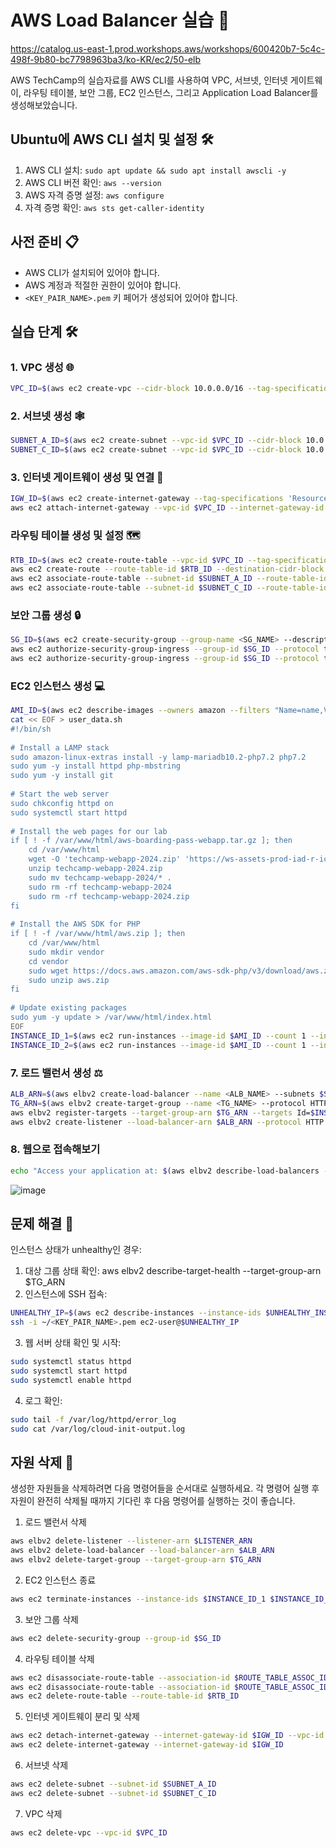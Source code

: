 # AWS Load Balancer 실습 🚀

https://catalog.us-east-1.prod.workshops.aws/workshops/600420b7-5c4c-498f-9b80-bc7798963ba3/ko-KR/ec2/50-elb  
  
AWS TechCamp의 실습자료를 AWS CLI를 사용하여 VPC, 서브넷, 인터넷 게이트웨이, 라우팅 테이블, 보안 그룹, EC2 인스턴스, 그리고 Application Load Balancer를 생성해보았습니다.


## Ubuntu에 AWS CLI 설치 및 설정 🛠️

1. AWS CLI 설치: `sudo apt update && sudo apt install awscli -y`
2. AWS CLI 버전 확인: `aws --version`
3. AWS 자격 증명 설정: `aws configure`
4. 자격 증명 확인: `aws sts get-caller-identity`

## 사전 준비 📋

- AWS CLI가 설치되어 있어야 합니다.
- AWS 계정과 적절한 권한이 있어야 합니다.
- `<KEY_PAIR_NAME>.pem` 키 페어가 생성되어 있어야 합니다.

## 실습 단계 🛠️

### 1. VPC 생성 🌐
```bash
VPC_ID=$(aws ec2 create-vpc --cidr-block 10.0.0.0/16 --tag-specifications 'ResourceType=vpc,Tags=[{Key=Name,Value=<VPC_NAME>}]' --query 'Vpc.VpcId' --output text)
```

### 2. 서브넷 생성 🕸️
```bash
SUBNET_A_ID=$(aws ec2 create-subnet --vpc-id $VPC_ID --cidr-block 10.0.10.0/24 --availability-zone <AZ_A> --tag-specifications 'ResourceType=subnet,Tags=[{Key=Name,Value=<SUBNET_A_NAME>}]' --query 'Subnet.SubnetId' --output text)
SUBNET_C_ID=$(aws ec2 create-subnet --vpc-id $VPC_ID --cidr-block 10.0.20.0/24 --availability-zone <AZ_C> --tag-specifications 'ResourceType=subnet,Tags=[{Key=Name,Value=<SUBNET_C_NAME>}]' --query 'Subnet.SubnetId' --output text)
```

### 3. 인터넷 게이트웨이 생성 및 연결 🌉
```bash
IGW_ID=$(aws ec2 create-internet-gateway --tag-specifications 'ResourceType=internet-gateway,Tags=[{Key=Name,Value=<IGW_NAME>}]' --query 'InternetGateway.InternetGatewayId' --output text)
aws ec2 attach-internet-gateway --vpc-id $VPC_ID --internet-gateway-id $IGW_ID
```

### 라우팅 테이블 생성 및 설정 🗺️
```bash
RTB_ID=$(aws ec2 create-route-table --vpc-id $VPC_ID --tag-specifications 'ResourceType=route-table,Tags=[{Key=Name,Value=<RTB_NAME>}]' --query 'RouteTable.RouteTableId' --output text)
aws ec2 create-route --route-table-id $RTB_ID --destination-cidr-block 0.0.0.0/0 --gateway-id $IGW_ID
aws ec2 associate-route-table --subnet-id $SUBNET_A_ID --route-table-id $RTB_ID
aws ec2 associate-route-table --subnet-id $SUBNET_C_ID --route-table-id $RTB_ID
```

### 보안 그룹 생성 🔒
```bash
SG_ID=$(aws ec2 create-security-group --group-name <SG_NAME> --description "security group for web servers" --vpc-id $VPC_ID --tag-specifications 'ResourceType=security-group,Tags=[{Key=Name,Value=<SG_NAME>}]' --query 'GroupId' --output text)
aws ec2 authorize-security-group-ingress --group-id $SG_ID --protocol tcp --port 22 --cidr $(curl -s ifconfig.me)/32
aws ec2 authorize-security-group-ingress --group-id $SG_ID --protocol tcp --port 80 --cidr 0.0.0.0/0
```

### EC2 인스턴스 생성 💻
```bash
AMI_ID=$(aws ec2 describe-images --owners amazon --filters "Name=name,Values=amzn2-ami-hvm-*-x86_64-gp2" "Name=state,Values=available" --query "reverse(sort_by(Images, &CreationDate))[0].ImageId" --output text)
cat << EOF > user_data.sh
#!/bin/sh
        
# Install a LAMP stack
sudo amazon-linux-extras install -y lamp-mariadb10.2-php7.2 php7.2
sudo yum -y install httpd php-mbstring
sudo yum -y install git
        
# Start the web server
sudo chkconfig httpd on
sudo systemctl start httpd
        
# Install the web pages for our lab
if [ ! -f /var/www/html/aws-boarding-pass-webapp.tar.gz ]; then
    cd /var/www/html
    wget -O 'techcamp-webapp-2024.zip' 'https://ws-assets-prod-iad-r-icn-ced060f0d38bc0b0.s3.ap-northeast-2.amazonaws.com/600420b7-5c4c-498f-9b80-bc7798963ba3/techcamp-webapp-2024.zip'
    unzip techcamp-webapp-2024.zip
    sudo mv techcamp-webapp-2024/* .
    sudo rm -rf techcamp-webapp-2024
    sudo rm -rf techcamp-webapp-2024.zip
fi
        
# Install the AWS SDK for PHP
if [ ! -f /var/www/html/aws.zip ]; then
    cd /var/www/html
    sudo mkdir vendor
    cd vendor
    sudo wget https://docs.aws.amazon.com/aws-sdk-php/v3/download/aws.zip
    sudo unzip aws.zip
fi
        
# Update existing packages
sudo yum -y update > /var/www/html/index.html
EOF
INSTANCE_ID_1=$(aws ec2 run-instances --image-id $AMI_ID --count 1 --instance-type t2.micro --key-name <KEY_PAIR_NAME> --security-group-ids $SG_ID --subnet-id $SUBNET_A_ID --associate-public-ip-address --user-data file://user_data.sh --tag-specifications 'ResourceType=instance,Tags=[{Key=Name,Value=<INSTANCE_1_NAME>}]' --query 'Instances[0].InstanceId' --output text)
INSTANCE_ID_2=$(aws ec2 run-instances --image-id $AMI_ID --count 1 --instance-type t2.micro --key-name <KEY_PAIR_NAME> --security-group-ids $SG_ID --subnet-id $SUBNET_C_ID --associate-public-ip-address --user-data file://user_data.sh --tag-specifications 'ResourceType=instance,Tags=[{Key=Name,Value=<INSTANCE_2_NAME>}]' --query 'Instances[0].InstanceId' --output text)
```

### 7. 로드 밸런서 생성 ⚖️
```bash
ALB_ARN=$(aws elbv2 create-load-balancer --name <ALB_NAME> --subnets $SUBNET_A_ID $SUBNET_C_ID --security-groups $SG_ID --scheme internet-facing --type application --query 'LoadBalancers[0].LoadBalancerArn' --output text)
TG_ARN=$(aws elbv2 create-target-group --name <TG_NAME> --protocol HTTP --port 80 --vpc-id $VPC_ID --health-check-path / --query 'TargetGroups[0].TargetGroupArn' --output text)
aws elbv2 register-targets --target-group-arn $TG_ARN --targets Id=$INSTANCE_ID_1 Id=$INSTANCE_ID_2
aws elbv2 create-listener --load-balancer-arn $ALB_ARN --protocol HTTP --port 80 --default-actions Type=forward,TargetGroupArn=$TG_ARN
```

### 8. 웹으로 접속해보기
```bash
echo "Access your application at: $(aws elbv2 describe-load-balancers --load-balancer-arns $ALB_ARN --query 'LoadBalancers[0].DNSName' --output text)"
```
![image](https://github.com/user-attachments/assets/96755216-3282-445c-9821-24b5048c65d1)



## 문제 해결 🔧
인스턴스 상태가 unhealthy인 경우:

1. 대상 그룹 상태 확인: aws elbv2 describe-target-health --target-group-arn $TG_ARN
2. 인스턴스에 SSH 접속:
```bash
UNHEALTHY_IP=$(aws ec2 describe-instances --instance-ids $UNHEALTHY_INSTANCE --query 'Reservations[0].Instances[0].PublicIpAddress' --output text)
ssh -i ~/<KEY_PAIR_NAME>.pem ec2-user@$UNHEALTHY_IP
```
3. 웹 서버 상태 확인 및 시작:
```bash
sudo systemctl status httpd
sudo systemctl start httpd
sudo systemctl enable httpd
```

4. 로그 확인:
```bash
sudo tail -f /var/log/httpd/error_log
sudo cat /var/log/cloud-init-output.log
```
   
## 자원 삭제 🧹

생성한 자원들을 삭제하려면 다음 명령어들을 순서대로 실행하세요. 각 명령어 실행 후 자원이 완전히 삭제될 때까지 기다린 후 다음 명령어를 실행하는 것이 좋습니다.

1. 로드 밸런서 삭제
```bash
aws elbv2 delete-listener --listener-arn $LISTENER_ARN
aws elbv2 delete-load-balancer --load-balancer-arn $ALB_ARN
aws elbv2 delete-target-group --target-group-arn $TG_ARN
```

2. EC2 인스턴스 종료
```bash
aws ec2 terminate-instances --instance-ids $INSTANCE_ID_1 $INSTANCE_ID_2
```

3. 보안 그룹 삭제
```bash
aws ec2 delete-security-group --group-id $SG_ID
```

4. 라우팅 테이블 삭제
```bash
aws ec2 disassociate-route-table --association-id $ROUTE_TABLE_ASSOC_ID_A
aws ec2 disassociate-route-table --association-id $ROUTE_TABLE_ASSOC_ID_C
aws ec2 delete-route-table --route-table-id $RTB_ID
```

5. 인터넷 게이트웨이 분리 및 삭제
```bash
aws ec2 detach-internet-gateway --internet-gateway-id $IGW_ID --vpc-id $VPC_ID
aws ec2 delete-internet-gateway --internet-gateway-id $IGW_ID
```

6. 서브넷 삭제
```bash
aws ec2 delete-subnet --subnet-id $SUBNET_A_ID
aws ec2 delete-subnet --subnet-id $SUBNET_C_ID
```

7. VPC 삭제
```bash
aws ec2 delete-vpc --vpc-id $VPC_ID
```   
